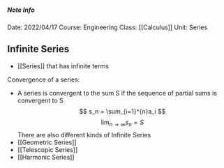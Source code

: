 ##### Note Info
Date: 2022/04/17
Course: Engineering
Class: [[Calculus]]
Unit: Series
## Infinite Series
- [[Series]] that has infinite terms

Convergence of a series:
- A series is convergent to the sum S if the sequence of partial sums is convergent to S
$$ s_n = \sum_{i=1}^{n}a_i $$
$$ \lim_{n\to\infty}s_n = S $$
There are also different kinds of Infinite Series
- [[Geometric Series]]
- [[Telescopic Series]]
- [[Harmonic Series]]